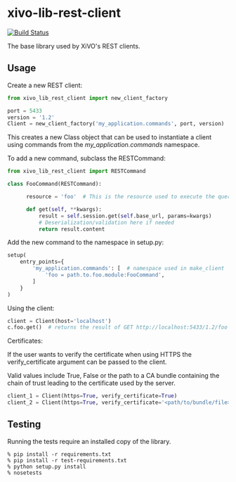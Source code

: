 xivo-lib-rest-client
====================

[![Build Status](https://travis-ci.org/xivo-pbx/xivo-lib-rest-client.svg?branch=master)](https://travis-ci.org/xivo-pbx/xivo-lib-rest-client)

The base library used by XiVO's REST clients.


## Usage

Create a new REST client:

```python
from xivo_lib_rest_client import new_client_factory

port = 5433
version = '1.2'
Client = new_client_factory('my_application.commands', port, version)
```

This creates a new Class object that can be used to instantiate a client using
commands from the *my_application.commands* namespace.

To add a new command, subclass the RESTCommand:

```python
from xivo_lib_rest_client import RESTCommand

class FooCommand(RESTCommand):

      resource = 'foo'  # This is the resource used to execute the query

      def get(self, **kwargs):
          result = self.session.get(self.base_url, params=kwargs)
          # Deserialization/validation here if needed
          return result.content
```

Add the new command to the namespace in setup.py:

```python
setup(
    entry_points={
        'my_application.commands': [  # namespace used in make_client
            'foo = path.to.foo.module:FooCommand',
        ]
    }
)
```

Using the client:

```python
client = Client(host='localhost')
c.foo.get()  # returns the result of GET http://localhost:5433/1.2/foo
```

Certificates:

If the user wants to verify the certificate when using HTTPS the
verify_certificate argument can be passed to the client.

Valid values include True, False or the path to a CA bundle containing the chain
of trust leading to the certificate used by the server.

```python
client_1 = Client(https=True, verify_certificate=True)
client_2 = Client(https=True, verify_certificate='<path/to/bundle/file>')
```

## Testing

Running the tests require an installed copy of the library.

```
% pip install -r requirements.txt
% pip install -r test-requirements.txt
% python setup.py install
% nosetests
```

